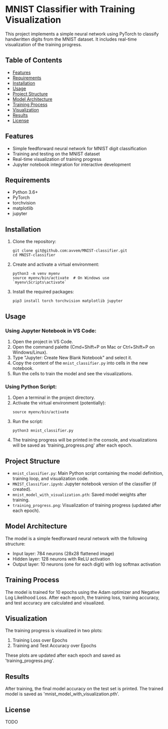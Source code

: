 # MNIST Classifier with Training Visualization

This project implements a simple neural network using PyTorch to classify handwritten digits from the MNIST dataset. It includes real-time visualization of the training progress.

## Table of Contents
- [Features](#features)
- [Requirements](#requirements)
- [Installation](#installation)
- [Usage](#usage)
- [Project Structure](#project-structure)
- [Model Architecture](#model-architecture)
- [Training Process](#training-process)
- [Visualization](#visualization)
- [Results](#results)
- [License](#license)

## Features
- Simple feedforward neural network for MNIST digit classification
- Training and testing on the MNIST dataset
- Real-time visualization of training progress
- Jupyter notebook integration for interactive development

## Requirements
- Python 3.6+
- PyTorch
- torchvision
- matplotlib
- jupyter

## Installation

1. Clone the repository:
   ```
   git clone git@github.com:avvem/MNIST-classifier.git
   cd MNIST-classifier
   ```

2. Create and activate a virtual environment:
   ```
   python3 -m venv myenv
   source myenv/bin/activate  # On Windows use `myenv\Scripts\activate`
   ```

3. Install the required packages:
   ```
   pip3 install torch torchvision matplotlib jupyter
   ```

## Usage

### Using Jupyter Notebook in VS Code:

1. Open the project in VS Code.
2. Open the command palette (Cmd+Shift+P on Mac or Ctrl+Shift+P on Windows/Linux).
3. Type "Jupyter: Create New Blank Notebook" and select it.
4. Copy the content of the `mnist_classifier.py` into cells in the new notebook.
5. Run the cells to train the model and see the visualizations.

### Using Python Script:

1. Open a terminal in the project directory.
2. Activate the virtual environment (potentially):
   ```
   source myenv/bin/activate
   ```
4. Run the script:
   ```
   python3 mnist_classifier.py
   ```
5. The training progress will be printed in the console, and visualizations will be saved as 'training_progress.png' after each epoch.

## Project Structure

- `mnist_classifier.py`: Main Python script containing the model definition, training loop, and visualization code.
- `MNIST_Classifier.ipynb`: Jupyter notebook version of the classifier (if created).
- `mnist_model_with_visualization.pth`: Saved model weights after training.
- `training_progress.png`: Visualization of training progress (updated after each epoch).

## Model Architecture

The model is a simple feedforward neural network with the following structure:
- Input layer: 784 neurons (28x28 flattened image)
- Hidden layer: 128 neurons with ReLU activation
- Output layer: 10 neurons (one for each digit) with log softmax activation

## Training Process

The model is trained for 10 epochs using the Adam optimizer and Negative Log Likelihood Loss. After each epoch, the training loss, training accuracy, and test accuracy are calculated and visualized.

## Visualization

The training progress is visualized in two plots:
1. Training Loss over Epochs
2. Training and Test Accuracy over Epochs

These plots are updated after each epoch and saved as 'training_progress.png'.

## Results

After training, the final model accuracy on the test set is printed. The trained model is saved as 'mnist_model_with_visualization.pth'.

## License

TODO
